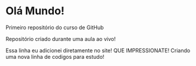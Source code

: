 # Olá Mundo!
 Primeiro repositório do curso de GitHub

 Repositório criado durante uma aula ao vivo!

 Essa linha eu adicionei diretamente no site! QUE IMPRESSIONATE!
 Criando uma nova linha de codigos para estudo!